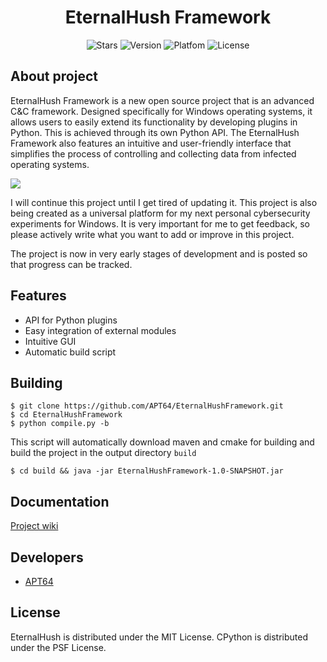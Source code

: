 <div id="header" align="center">
  <h1>
    EternalHush Framework
  </h1>
  <p align="center">
     <img src="https://img.shields.io/github/stars/APT64/EternalHushFramework?label=Stars" alt="Stars">
     <img src="https://img.shields.io/badge/1.0.0.0-red?label=Version" alt="Version">
     <img src="https://img.shields.io/badge/windows-orange?label=Platfom" alt="Platfom">
     <img src="https://img.shields.io/badge/MIT-green?label=License" alt="License">
  </p>
</div>

## About project
EternalHush Framework is a new open source project that is an advanced C&C framework. Designed specifically for Windows operating systems, it allows users to easily extend its functionality by developing plugins in Python. This is achieved through its own Python API.
The EternalHush Framework also features an intuitive and user-friendly interface that simplifies the process of controlling and collecting data from infected operating systems.

<img src="https://i.ibb.co/rkjtMWm/image.png">

I will continue this project until I get tired of updating it. This project is also being created as a universal platform for my next personal cybersecurity experiments for Windows. It is very important for me to get feedback, so please actively write what you want to add or improve in this project.

The project is now in very early stages of development and is posted so that progress can be tracked.

## Features
- API for Python plugins
- Easy integration of external modules
- Intuitive GUI
- Automatic build script

## Building
```console
$ git clone https://github.com/APT64/EternalHushFramework.git
$ cd EternalHushFramework
$ python compile.py -b
```
This script will automatically download maven and cmake for building and build the project in the output directory ```build```
```console
$ cd build && java -jar EternalHushFramework-1.0-SNAPSHOT.jar
```

## Documentation
[Project wiki](https://github.com/APT64/EternalHushFramework/wiki)

## Developers
- [APT64](https://github.com/APT64)

## License
EternalHush is distributed under the MIT License.
CPython is distributed under the PSF License.
